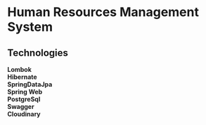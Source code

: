 # Human Resources Management System


## Technologies
 <summary><strong>Lombok </strong></summary>  


<summary><strong> Hibernate </strong></summary>  


<summary><strong>SpringDataJpa </strong></summary>  


<summary><strong> Spring Web </strong></summary>  


<summary><strong>PostgreSql</strong></summary>  


<summary><strong>Swagger </strong></summary>  


<summary><strong>Cloudinary </strong></summary>   
